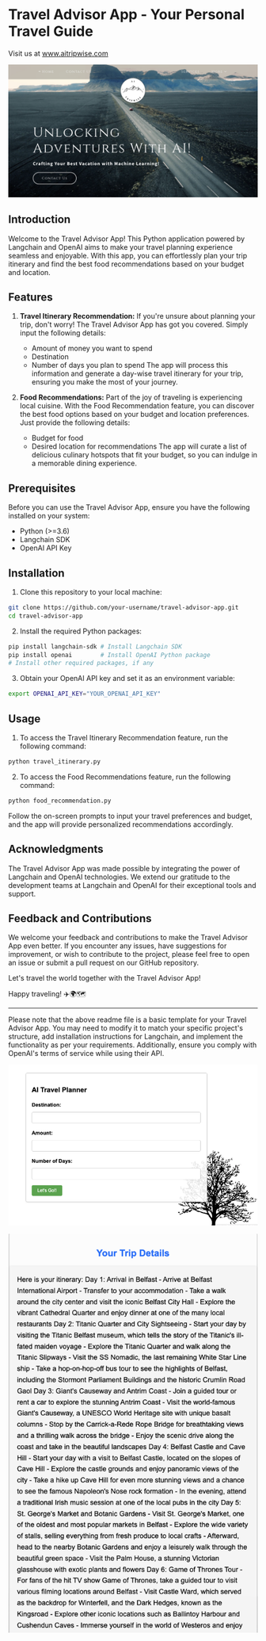 # Travel Advisor App - Your Personal Travel Guide
Visit us at www.aitripwise.com

![Travel Advisor App](travel_advisor_app1.png)

## Introduction

Welcome to the Travel Advisor App! This Python application powered by Langchain and OpenAI aims to make your travel planning experience seamless and enjoyable. With this app, you can effortlessly plan your trip itinerary and find the best food recommendations based on your budget and location.

## Features

1. **Travel Itinerary Recommendation:**
   If you're unsure about planning your trip, don't worry! The Travel Advisor App has got you covered. Simply input the following details:
   - Amount of money you want to spend
   - Destination
   - Number of days you plan to spend
   The app will process this information and generate a day-wise travel itinerary for your trip, ensuring you make the most of your journey.

2. **Food Recommendations:**
   Part of the joy of traveling is experiencing local cuisine. With the Food Recommendation feature, you can discover the best food options based on your budget and location preferences. Just provide the following details:
   - Budget for food
   - Desired location for recommendations
   The app will curate a list of delicious culinary hotspots that fit your budget, so you can indulge in a memorable dining experience.

## Prerequisites

Before you can use the Travel Advisor App, ensure you have the following installed on your system:

- Python (>=3.6)
- Langchain SDK
- OpenAI API Key

## Installation

1. Clone this repository to your local machine:

```bash
git clone https://github.com/your-username/travel-advisor-app.git
cd travel-advisor-app
```

2. Install the required Python packages:

```bash
pip install langchain-sdk # Install Langchain SDK
pip install openai        # Install OpenAI Python package
# Install other required packages, if any
```

3. Obtain your OpenAI API key and set it as an environment variable:

```bash
export OPENAI_API_KEY="YOUR_OPENAI_API_KEY"
```

## Usage

1. To access the Travel Itinerary Recommendation feature, run the following command:

```bash
python travel_itinerary.py
```

2. To access the Food Recommendations feature, run the following command:

```bash
python food_recommendation.py
```

Follow the on-screen prompts to input your travel preferences and budget, and the app will provide personalized recommendations accordingly.

## Acknowledgments

The Travel Advisor App was made possible by integrating the power of Langchain and OpenAI technologies. We extend our gratitude to the development teams at Langchain and OpenAI for their exceptional tools and support.

## Feedback and Contributions

We welcome your feedback and contributions to make the Travel Advisor App even better. If you encounter any issues, have suggestions for improvement, or wish to contribute to the project, please feel free to open an issue or submit a pull request on our GitHub repository.

Let's travel the world together with the Travel Advisor App!

Happy traveling! ✈️🌍🗺️

---

Please note that the above readme file is a basic template for your Travel Advisor App. You may need to modify it to match your specific project's structure, add installation instructions for Langchain, and implement the functionality as per your requirements. Additionally, ensure you comply with OpenAI's terms of service while using their API.



![Travel Advisor App](2.png)


![Travel Advisor App](4.png)
